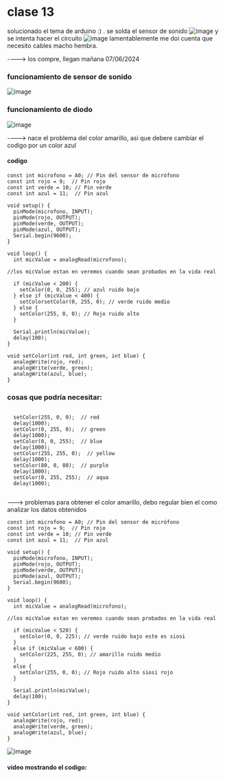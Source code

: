 # clase 13
solucionado el tema de arduino :) . se solda el sensor de sonido
![image](https://github.com/eliriostoro/dis145/assets/95258783/40c1996f-d422-4b6b-8ec4-9761a938e342)
 y se intenta hacer el circuito
 ![image](https://github.com/eliriostoro/dis145/assets/95258783/ecf7a9f0-3b22-4759-8bba-b66759807de3)
 lamentablemente me doi cuenta que necesito cables macho hembra.

 ----> los compre, llegan mañana 07/06/2024

 ### funcionamiento de sensor de sonido

 ![image](https://github.com/eliriostoro/dis145/assets/95258783/95238a3c-ed59-4e22-847b-eba5eecab580)
 
### funcionamiento de diodo
![image](https://github.com/eliriostoro/dis145/assets/95258783/43916f92-08e0-4904-87a9-5c4734ef9073)

----> nace el problema del color amarillo, asi que debere cambiar el codigo por un color azul

#### codigo

```
const int microfono = A0; // Pin del sensor de micrófono
const int rojo = 9;  // Pin rojo
const int verde = 10; // Pin verde
const int azul = 11;  // Pin azul

void setup() {
  pinMode(microfono, INPUT);
  pinMode(rojo, OUTPUT);
  pinMode(verde, OUTPUT);
  pinMode(azul, OUTPUT);
  Serial.begin(9600);
}

void loop() {
  int micValue = analogRead(microfono);

//los micValue estan en veremos cuando sean probados en la vida real

  if (micValue < 200) {
    setColor(0, 0, 255); // azul ruido bajo
  } else if (micValue < 400) {
    setColorsetColor(0, 255, 0); // verde ruido medio
  } else {
    setColor(255, 0, 0); // Rojo ruido alto
  }
  
  Serial.println(micValue);
  delay(100); 
}

void setColor(int red, int green, int blue) {
  analogWrite(rojo, red);
  analogWrite(verde, green);
  analogWrite(azul, blue);
}

```

### cosas que podría necesitar:


```

  setColor(255, 0, 0);  // red
  delay(1000);
  setColor(0, 255, 0);  // green
  delay(1000);
  setColor(0, 0, 255);  // blue
  delay(1000);
  setColor(255, 255, 0);  // yellow
  delay(1000);  
  setColor(80, 0, 80);  // purple
  delay(1000);
  setColor(0, 255, 255);  // aqua
  delay(1000);


```

---> problemas para obtener el color amarillo, debo regular bien el como analizar los datos obtenidos

```
const int microfono = A0; // Pin del sensor de micrófono
const int rojo = 9;  // Pin rojo
const int verde = 10; // Pin verde
const int azul = 11;  // Pin azul

void setup() {
  pinMode(microfono, INPUT);
  pinMode(rojo, OUTPUT);
  pinMode(verde, OUTPUT);
  pinMode(azul, OUTPUT);
  Serial.begin(9600);
}

void loop() {
  int micValue = analogRead(microfono);

//los micValue estan en veremos cuando sean probados en la vida real

  if (micValue < 520) {
    setColor(0, 0, 225); // verde ruido bajo este es siosi 
  } 
  else if (micValue < 600) {
    setColor(225, 255, 0); // amarillo ruido medio
  } 
  else {
    setColor(255, 0, 0); // Rojo ruido alto siosi rojo
  }
  
  Serial.println(micValue);
  delay(100); 
}

void setColor(int red, int green, int blue) {
  analogWrite(rojo, red);
  analogWrite(verde, green);
  analogWrite(azul, blue);
}

```

![image](https://github.com/eliriostoro/dis145/assets/95258783/17b75833-f44b-4f2f-ad22-99d69b365272)

#### video mostrando el codigo:





